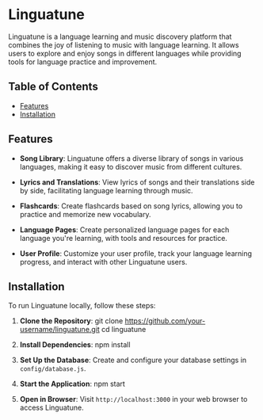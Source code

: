 # Linguatune

Linguatune is a language learning and music discovery platform that combines the joy of listening to music with language learning. It allows users to explore and enjoy songs in different languages while providing tools for language practice and improvement.

## Table of Contents

- [Features](#features)
- [Installation](#installation)



## Features

- **Song Library**: Linguatune offers a diverse library of songs in various languages, making it easy to discover music from different cultures.

- **Lyrics and Translations**: View lyrics of songs and their translations side by side, facilitating language learning through music.

- **Flashcards**: Create flashcards based on song lyrics, allowing you to practice and memorize new vocabulary.

- **Language Pages**: Create personalized language pages for each language you're learning, with tools and resources for practice.

- **User Profile**: Customize your user profile, track your language learning progress, and interact with other Linguatune users.

## Installation

To run Linguatune locally, follow these steps:

1. **Clone the Repository**:
git clone https://github.com/your-username/linguatune.git
cd linguatune


2. **Install Dependencies**:
npm install



3. **Set Up the Database**:
Create and configure your database settings in `config/database.js`.

4. **Start the Application**:
npm start


5. **Open in Browser**:
Visit `http://localhost:3000` in your web browser to access Linguatune.
